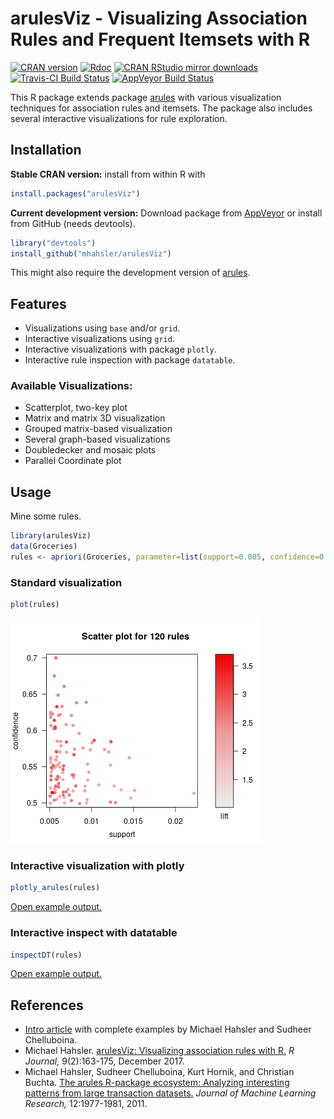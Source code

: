 # arulesViz - Visualizing Association Rules and Frequent Itemsets with R

[![CRAN version](http://www.r-pkg.org/badges/version/arulesViz)](https://cran.r-project.org/package=arulesViz)
[![Rdoc](http://www.rdocumentation.org/badges/version/arulesViz)](http://www.rdocumentation.org/packages/arulesViz) 
[![CRAN RStudio mirror downloads](http://cranlogs.r-pkg.org/badges/arulesViz)](https://cran.r-project.org/package=arulesViz)
[![Travis-CI Build Status](https://travis-ci.org/mhahsler/arulesViz.svg?branch=master)](https://travis-ci.org/mhahsler/arulesViz)
[![AppVeyor Build Status](https://ci.appveyor.com/api/projects/status/github/mhahsler/arulesViz?branch=master&svg=true)](https://ci.appveyor.com/project/mhahsler/arulesViz)

This R package 
extends package [arules](https://github.com/mhahsler/arules) with various visualization techniques for association rules and itemsets. The package also includes several interactive visualizations for rule exploration.

## Installation

__Stable CRAN version:__ install from within R with
```R
install.packages("arulesViz")
```
__Current development version:__ Download package from [AppVeyor](https://ci.appveyor.com/project/mhahsler/arulesViz/build/artifacts) or install from GitHub (needs devtools).
```R 
library("devtools")
install_github("mhahsler/arulesViz")
```
This might also require the development version of [arules](http://github.com/mhahsler/arules).

## Features
* Visualizations using `base` and/or `grid`. 
* Interactive visualizations using `grid`.
* Interactive visualizations with package `plotly`.
* Interactive rule inspection with package `datatable`.

### Available Visualizations:

* Scatterplot, two-key plot
* Matrix and matrix 3D visualization
* Grouped matrix-based visualization
* Several graph-based visualizations
* Doubledecker and mosaic plots
* Parallel Coordinate plot

## Usage 

Mine some rules.
```R
library(arulesViz)
data(Groceries)
rules <- apriori(Groceries, parameter=list(support=0.005, confidence=0.5))
```

### Standard visualization
```R
plot(rules)
```

![Scatter plot](https://raw.githubusercontent.com/mhahsler/arulesViz/master/README/plot.png)

### Interactive visualization with plotly
```R
plotly_arules(rules)
```

[Open example output.](https://rawgit.com/mhahsler/arulesViz/master/README/plotly_arules.html)


### Interactive inspect with datatable
```R
inspectDT(rules)
```

[Open example output.](https://rawgit.com/mhahsler/arulesViz/master/README/inspectDT.html)

## References

* [Intro article](https://cran.r-project.org/package=arulesViz/vignettes/arulesViz.pdf) with complete examples by Michael Hahsler and Sudheer Chelluboina.
* Michael Hahsler. [arulesViz: Visualizing association rules with R.](https://journal.r-project.org/archive/2017/RJ-2017-047/) _R Journal,_ 9(2):163-175, December 2017.
* Michael Hahsler, Sudheer Chelluboina, Kurt Hornik, and Christian Buchta. [The arules R-package ecosystem: Analyzing interesting patterns from large transaction datasets.](http://jmlr.csail.mit.edu/papers/v12/hahsler11a.html) _Journal of Machine Learning Research,_ 12:1977-1981, 2011.


